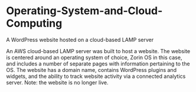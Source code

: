 # Operating-System-and-Cloud-Computing
A WordPress website hosted on a cloud-based LAMP server

An AWS cloud-based LAMP server was built to host a website. The website is centered around an operating system of choice, Zorin OS in this case, and includes a number of separate pages with information pertaining to the OS. The website has a domain name, contains WordPress plugins and widgets, and the ability to track website activity via a connected analytics server.
Note: the website is no longer live.
